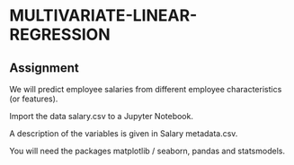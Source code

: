 # MULTIVARIATE-LINEAR-REGRESSION


## Assignment

We will predict employee salaries from different employee characteristics (or features). 

Import the data salary.csv to a Jupyter Notebook.

A description of the variables is given in Salary metadata.csv.


You will need the packages matplotlib / seaborn, pandas and statsmodels.
